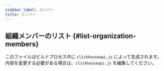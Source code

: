 ```yaml
---
sidebar_label: メンバー
title: メンバー
---
```


## 組織メンバーのリスト {#list-organization-members}

このファイルはビルドプロセス中に `clickhouseapi.js` によって生成されます。内容を変更する必要がある場合は、`clickhouseapi.js` を編集してください。
